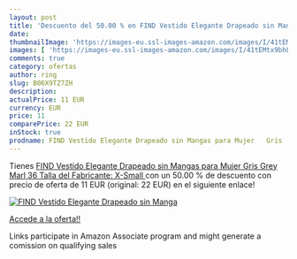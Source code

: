 ```yaml
---
layout: post
title: 'Descuento del 50.00 % en FIND Vestido Elegante Drapeado sin Manga'
date: 
thumbnailImage: 'https://images-eu.ssl-images-amazon.com/images/I/41tEMtx9bhL._SL200_.jpg'
images: [ 'https://images-eu.ssl-images-amazon.com/images/I/41tEMtx9bhL._SL200_.jpg' ]
comments: true
category: ofertas
author: ring
slug: B06X9TZ7ZH
description:
actualPrice: 11 EUR
currency: EUR
price: 11
comparePrice: 22 EUR
inStock: true
prodname: FIND Vestido Elegante Drapeado sin Mangas para Mujer   Gris  Grey Marl   36  Talla del Fabricante: X-Small 
---
```


Tienes [FIND Vestido Elegante Drapeado sin Mangas para Mujer   Gris  Grey Marl   36  Talla del Fabricante: X-Small ](https://www.amazon.es/dp/B06X9TZ7ZH/?tag=tolees-21) con un 50.00 % de descuento con precio de oferta de 11 EUR (original: 22 EUR) en el siguiente enlace!

[![FIND Vestido Elegante Drapeado sin Manga](https://images-eu.ssl-images-amazon.com/images/I/41tEMtx9bhL._SL200_.jpg)](https://www.amazon.es/dp/B06X9TZ7ZH/?tag=tolees-21)

[Accede a la oferta!!](https://www.amazon.es/dp/B06X9TZ7ZH/?tag=tolees-21)

Links participate in Amazon Associate program and might generate a comission on qualifying sales


